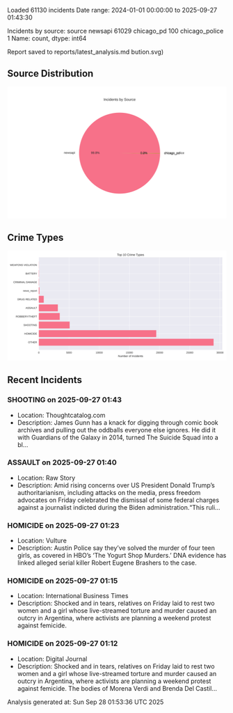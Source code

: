 
Loaded 61130 incidents
Date range: 2024-01-01 00:00:00 to 2025-09-27 01:43:30

Incidents by source:
source
newsapi           61029
chicago_pd          100
chicago_police        1
Name: count, dtype: int64

Report saved to reports/latest_analysis.md
bution.svg)

## Source Distribution
![Source Distribution](images/source_distribution.svg)

## Crime Types
![Crime Types](images/crime_types.svg)

## Recent Incidents

### SHOOTING on 2025-09-27 01:43
- Location: Thoughtcatalog.com
- Description: James Gunn has a knack for digging through comic book archives and pulling out the oddballs everyone else ignores. He did it with Guardians of the Galaxy in 2014, turned The Suicide Squad into a bl…


### ASSAULT on 2025-09-27 01:40
- Location: Raw Story
- Description: Amid rising concerns over US President Donald Trump’s authoritarianism, including attacks on the media, press freedom advocates on Friday celebrated the dismissal of some federal charges against a journalist indicted during the Biden administration.“This ruli…


### HOMICIDE on 2025-09-27 01:23
- Location: Vulture
- Description: Austin Police say they’ve solved the murder of four teen girls, as covered in HBO’s ‘The Yogurt Shop Murders.’ DNA evidence has linked alleged serial killer Robert Eugene Brashers to the case.


### HOMICIDE on 2025-09-27 01:15
- Location: International Business Times
- Description: Shocked and in tears, relatives on Friday laid to rest two women and a girl whose live-streamed torture and murder caused an outcry in Argentina, where activists are planning a weekend protest against femicide.


### HOMICIDE on 2025-09-27 01:12
- Location: Digital Journal
- Description: Shocked and in tears, relatives on Friday laid to rest two women and a girl whose live-streamed torture and murder caused an outcry in Argentina, where activists are planning a weekend protest against femicide. The bodies of Morena Verdi and Brenda Del Castil…

Analysis generated at: Sun Sep 28 01:53:36 UTC 2025
